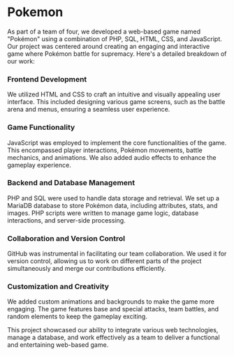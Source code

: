 # Pokemon

As part of a team of four, we developed a web-based game named "Pokémon" using a combination of PHP, SQL, HTML, CSS, and JavaScript. Our project was centered around creating an engaging and interactive game where Pokémon battle for supremacy. Here's a detailed breakdown of our work:

### Frontend Development
We utilized HTML and CSS to craft an intuitive and visually appealing user interface. This included designing various game screens, such as the battle arena and menus, ensuring a seamless user experience.

### Game Functionality
JavaScript was employed to implement the core functionalities of the game. This encompassed player interactions, Pokémon movements, battle mechanics, and animations. We also added audio effects to enhance the gameplay experience.

### Backend and Database Management
PHP and SQL were used to handle data storage and retrieval. We set up a MariaDB database to store Pokémon data, including attributes, stats, and images. PHP scripts were written to manage game logic, database interactions, and server-side processing.

### Collaboration and Version Control 
GitHub was instrumental in facilitating our team collaboration. We used it for version control, allowing us to work on different parts of the project simultaneously and merge our contributions efficiently.

### Customization and Creativity
We added custom animations and backgrounds to make the game more engaging. The game features base and special attacks, team battles, and random elements to keep the gameplay exciting.

This project showcased our ability to integrate various web technologies, manage a database, and work effectively as a team to deliver a functional and entertaining web-based game.





